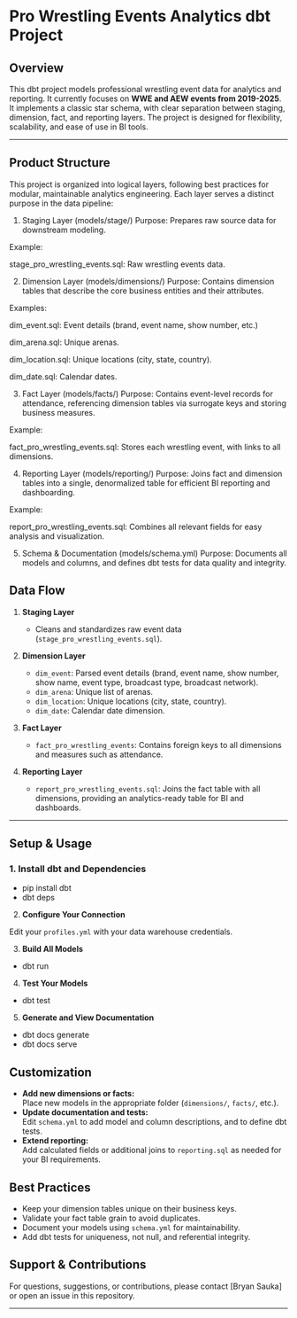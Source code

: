 # Pro Wrestling Events Analytics dbt Project

## Overview

This dbt project models professional wrestling event data for analytics and reporting. It currently focuses on **WWE and AEW events from 2019-2025**. It implements a classic star schema, with clear separation between staging, dimension, fact, and reporting layers. The project is designed for flexibility, scalability, and ease of use in BI tools.

---

## Product Structure 

This project is organized into logical layers, following best practices for modular, maintainable analytics engineering. Each layer serves a distinct purpose in the data pipeline:

1. Staging Layer (models/stage/)
Purpose: Prepares raw source data for downstream modeling.

Example:

stage_pro_wrestling_events.sql: Raw wrestling events data.

2. Dimension Layer (models/dimensions/)
Purpose: Contains dimension tables that describe the core business entities and their attributes.

Examples:

dim_event.sql: Event details (brand, event name, show number, etc.)

dim_arena.sql: Unique arenas.

dim_location.sql: Unique locations (city, state, country).

dim_date.sql: Calendar dates.

3. Fact Layer (models/facts/)
Purpose: Contains event-level records for attendance, referencing dimension tables via surrogate keys and storing business measures.

Example:

fact_pro_wrestling_events.sql: Stores each wrestling event, with links to all dimensions.

4. Reporting Layer (models/reporting/)
Purpose: Joins fact and dimension tables into a single, denormalized table for efficient BI reporting and dashboarding.

Example:

report_pro_wrestling_events.sql: Combines all relevant fields for easy analysis and visualization.

5. Schema & Documentation (models/schema.yml)
Purpose: Documents all models and columns, and defines dbt tests for data quality and integrity.

## Data Flow

1. **Staging Layer**
   - Cleans and standardizes raw event data (`stage_pro_wrestling_events.sql`).

2. **Dimension Layer**
   - `dim_event`: Parsed event details (brand, event name, show number, show name, event type, broadcast type, broadcast network).
   - `dim_arena`: Unique list of arenas.
   - `dim_location`: Unique locations (city, state, country).
   - `dim_date`: Calendar date dimension.

3. **Fact Layer**
   - `fact_pro_wrestling_events`: Contains foreign keys to all dimensions and measures such as attendance.

4. **Reporting Layer**
   - `report_pro_wrestling_events.sql`: Joins the fact table with all dimensions, providing an analytics-ready table for BI and dashboards.

---

## Setup & Usage

### 1. **Install dbt and Dependencies**

- pip install dbt
- dbt deps

2. **Configure Your Connection**

Edit your `profiles.yml` with your data warehouse credentials.

3. **Build All Models**

- dbt run

4. **Test Your Models**

- dbt test 

5. **Generate and View Documentation**

- dbt docs generate
- dbt docs serve

## Customization

- **Add new dimensions or facts:**  
Place new models in the appropriate folder (`dimensions/`, `facts/`, etc.).
- **Update documentation and tests:**  
Edit `schema.yml` to add model and column descriptions, and to define dbt tests.
- **Extend reporting:**  
Add calculated fields or additional joins to `reporting.sql` as needed for your BI requirements.

## Best Practices

- Keep your dimension tables unique on their business keys.
- Validate your fact table grain to avoid duplicates.
- Document your models using `schema.yml` for maintainability.
- Add dbt tests for uniqueness, not null, and referential integrity.

## Support & Contributions

For questions, suggestions, or contributions, please contact [Bryan Sauka] or open an issue in this repository.

---